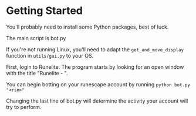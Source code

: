 # Getting Started
You'll probably need to install some Python packages, best of luck.

The main script is bot.py  

If you're not running Linux, you'll need to adapt the `get_and_move_display` function in `utils/gui.py` to your OS.  

First, login to Runelite. The program starts by looking for an open window with the title "Runelite - <rsn>".

You can begin botting on your runescape account by running `python bot.py "<rsn>"`  

Changing the last line of bot.py will determine the activity your account will try to perform.